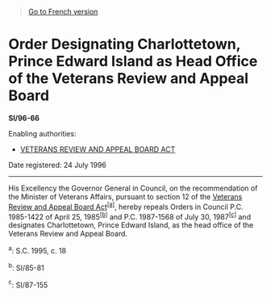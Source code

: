 > [Go to French version](/fr/Règlements/Textes%20réglementaires/96/66.md)

# Order Designating Charlottetown, Prince Edward Island as Head Office of the Veterans Review and Appeal Board

**SI/96-66**

Enabling authorities: 
- [VETERANS REVIEW AND APPEAL BOARD ACT](/en/Acts/Statutes%20of%20Canada/1995/c.%2018.md)

Date registered: 24 July 1996

----------

His Excellency the Governor General in Council, on the recommendation of the Minister of Veterans Affairs, pursuant to section 12 of the [Veterans Review and Appeal Board Act](/en/Acts/Statutes%20of%20Canada/1995/c.%2018.md)<sup><a href='#footnotea_e'>[a]</a></sup>, hereby repeals Orders in Council P.C. 1985-1422 of April 25, 1985<sup><a href='#footnoteb_e'>[b]</a></sup> and P.C. 1987-1568 of July 30, 1987<sup><a href='#footnotec_e'>[c]</a></sup> and designates Charlottetown, Prince Edward Island, as the head office of the Veterans Review and Appeal Board.

<a name='footnotea_e'><sup>a</sup></a>: S.C. 1995, c. 18<br />

<a name='footnoteb_e'><sup>b</sup></a>: SI/85-81<br />

<a name='footnotec_e'><sup>c</sup></a>: SI/87-155<br />


